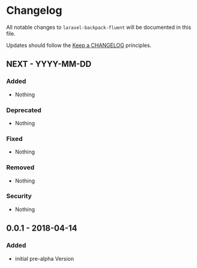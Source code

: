 # Changelog

All notable changes to `laravel-backpack-fluent` will be documented in this file.

Updates should follow the [Keep a CHANGELOG](http://keepachangelog.com/) principles.

## NEXT - YYYY-MM-DD

### Added
- Nothing

### Deprecated
- Nothing

### Fixed
- Nothing

### Removed
- Nothing

### Security
- Nothing

## 0.0.1 - 2018-04-14

### Added
- initial pre-alpha Version
